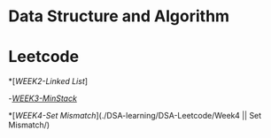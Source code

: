 # Data Structure and Algorithm

# Leetcode

*[*WEEK2-Linked List*]

-[*WEEK3-MinStack*](https://github.com/Yuni-wih/DSA-learning/tree/master/DSA-Leetcode/Week3%20%7C%7C%20MinStack)

*[*WEEK4-Set Mismatch*](./DSA-learning/DSA-Leetcode/Week4 || Set Mismatch/)
